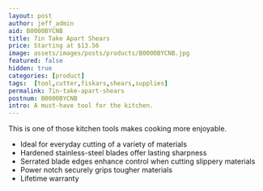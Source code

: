 ```yaml
---
layout: post
author: jeff_admin
aid: B0000BYCNB
title: 7in Take Apart Shears
price: Starting at $13.56
image: assets/images/posts/products/B0000BYCNB.jpg
featured: false
hidden: true
categories: [product]
tags:  [tool,cutter,fiskars,shears,supplies]
permalink: 7in-take-apart-shears
postnum: B0000BYCNB
intro: A must-have tool for the kitchen.
---
```

This is one of those kitchen tools makes cooking more enjoyable.

* Ideal for everyday cutting of a variety of materials
* Hardened stainless-steel blades offer lasting sharpness
* Serrated blade edges enhance control when cutting slippery materials
* Power notch securely grips tougher materials
* Lifetime warranty
